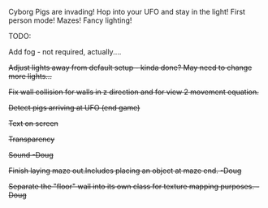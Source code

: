Cyborg Pigs are invading! Hop into your UFO and stay in the light!
First person mode!
Mazes!
Fancy lighting!



TODO:

Add fog - not required, actually....

~~Adjust lights away from default setup - kinda done? May need to change more lights...~~

~~Fix wall collision for walls in z direction and for view 2 movement equation.~~

~~Detect pigs arriving at UFO (end game)~~

~~Text on screen~~

~~Transparency~~

~~Sound -Doug~~

~~Finish laying maze out.Includes placing an object at maze end. -Doug~~

~~Separate the "floor" wall into its own class for texture mapping purposes. -Doug~~
